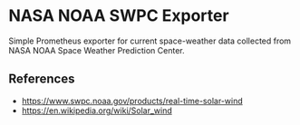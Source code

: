 # NASA NOAA SWPC Exporter

Simple Prometheus exporter for current space-weather data collected from NASA
NOAA Space Weather Prediction Center.

## References

* https://www.swpc.noaa.gov/products/real-time-solar-wind
* https://en.wikipedia.org/wiki/Solar_wind